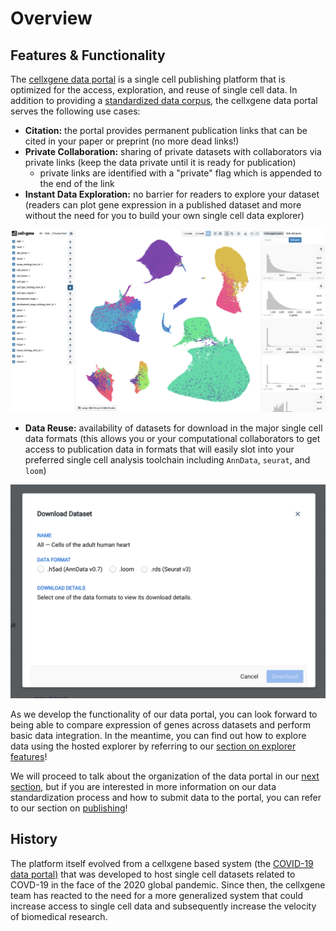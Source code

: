 # Overview

## Features & Functionality

The [cellxgene data portal](https://cellxgene.cziscience.com/) is a single cell publishing platform that is optimized for the access, exploration, and reuse of single cell data. In addition to providing a [standardized data corpus](https://github.com/chanzuckerberg/single-cell-curation/blob/main/docs/corpora_schema.md), the cellxgene data portal serves the following use cases:

* **Citation:** the portal provides permanent publication links that can be cited in your paper or preprint \(no more dead links!\)
* **Private Collaboration:** sharing of private datasets with collaborators via private links \(keep the data private until it is ready for publication\)
  * private links are identified with a "private" flag which is appended to the end of the link
* **Instant Data Exploration:** no barrier for readers to explore your dataset \(readers can plot gene expression in a published dataset and more without the need for you to build your own single cell data explorer\)

![Instant Data Exploration](../.gitbook/assets/image%20%2817%29.png)

* **Data Reuse:** availability of datasets for download in the major single cell data formats \(this allows you or your computational collaborators to get access to publication data in formats that will easily slot into your preferred single cell analysis toolchain including `AnnData`, `seurat`, and `loom`\)

![Data Reuse](../.gitbook/assets/image%20%2822%29.png)

As we develop the functionality of our data portal, you can look forward to being able to compare expression of genes across datasets and perform basic data integration. In the meantime, you can find out how to explore data using the hosted explorer by referring to our [section on explorer features](../explore-data/the-exploration-interface.md)!

We will proceed to talk about the organization of the data portal in our [next section](data-portal.md), but if you are interested in more information on our data standardization process and how to submit data to the portal, you can refer to our section on [publishing](publishing.md)!

## History

The platform itself evolved from a cellxgene based system \(the [COVID-19 data portal\)](https://www.covid19cellatlas.org/) that was developed to host single cell datasets related to COVD-19 in the face of the 2020 global pandemic. Since then, the cellxgene team has reacted to the need for a more generalized system that could increase access to single cell data and subsequently increase the velocity of biomedical research.

